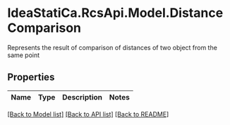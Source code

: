 # IdeaStatiCa.RcsApi.Model.DistanceComparison
Represents the result of comparison of distances of two object from the same point

## Properties

Name | Type | Description | Notes
------------ | ------------- | ------------- | -------------

[[Back to Model list]](../README.md#documentation-for-models) [[Back to API list]](../README.md#documentation-for-api-endpoints) [[Back to README]](../README.md)


